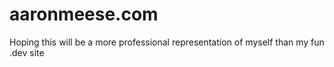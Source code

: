 # aaronmeese.com
Hoping this will be a more professional representation of myself than my fun .dev site
